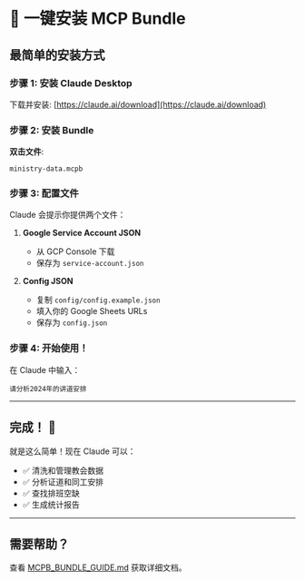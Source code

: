 # 🚀 一键安装 MCP Bundle

## 最简单的安装方式

### 步骤 1: 安装 Claude Desktop

下载并安装: [https://claude.ai/download](https://claude.ai/download)

### 步骤 2: 安装 Bundle

**双击文件**:
```
ministry-data.mcpb
```

### 步骤 3: 配置文件

Claude 会提示你提供两个文件：

1. **Google Service Account JSON**
   - 从 GCP Console 下载
   - 保存为 `service-account.json`

2. **Config JSON**
   - 复制 `config/config.example.json`
   - 填入你的 Google Sheets URLs
   - 保存为 `config.json`

### 步骤 4: 开始使用！

在 Claude 中输入：
```
请分析2024年的讲道安排
```

---

## 完成！ 🎉

就是这么简单！现在 Claude 可以：
- ✅ 清洗和管理教会数据
- ✅ 分析证道和同工安排
- ✅ 查找排班空缺
- ✅ 生成统计报告

---

## 需要帮助？

查看 [MCPB_BUNDLE_GUIDE.md](MCPB_BUNDLE_GUIDE.md) 获取详细文档。

